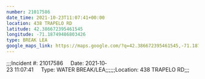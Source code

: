 ```yaml
---
number: 21017586
date_time: 2021-10-23T11:07:41+00:00
location: 438 TRAPELO RD
latitude: 42.386672395461545
longitude: -71.18749486803426
type: BREAK LEA
google_maps_link: https://maps.google.com/?q=42.386672395461545,-71.18749486803426
---
```


;;;Incident #: 21017586     Date: 2021‐10‐23 11:07:41     Type: WATER BREAK/LEA;;;;;;Location: 438 TRAPELO RD;;;
